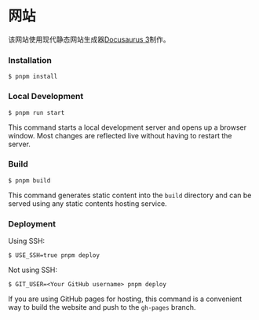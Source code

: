 # 网站

该网站使用现代静态网站生成器[Docusaurus 3](https://docusaurus.io/)制作。

### Installation

```
$ pnpm install
```

### Local Development

```
$ pnpm run start
```

This command starts a local development server and opens up a browser window.
Most changes are reflected live without having to restart the server.

### Build

```
$ pnpm build
```

This command generates static content into the `build` directory and can be
served using any static contents hosting service.

### Deployment

Using SSH:

```
$ USE_SSH=true pnpm deploy
```

Not using SSH:

```
$ GIT_USER=<Your GitHub username> pnpm deploy
```

If you are using GitHub pages for hosting, this command is a convenient way to
build the website and push to the `gh-pages` branch.
